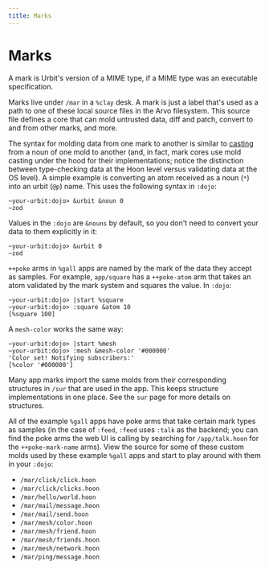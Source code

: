 ```yaml
---
title: Marks
---
```


# Marks

A mark is Urbit's version of a MIME type, if a MIME type was an executable specification.

Marks live under `/mar` in a `%clay` desk. A mark is just a label that's used as a path to one of these local source files in the Arvo filesystem. This source file defines a core that can mold untrusted data, diff and patch, convert to and from other marks, and more.

The syntax for molding data from one mark to another is similar to [casting](https://urbit.org/docs/hoon/twig/ket-cast) from a noun of one mold to another (and, in fact, mark cores use mold casting under the hood for their implementations; notice the distinction between type-checking data at the Hoon level versus validating data at the OS level). A simple example is converting an atom received as a noun (`*`) into an urbit (`@p`) name. This uses the following syntax in `:dojo`:

    ~your-urbit:dojo> &urbit &noun 0
    ~zod

Values in the `:dojo` are `&nouns` by default, so you don't need to convert your data to them explicitly in it:

    ~your-urbit:dojo> &urbit 0
    ~zod

`++poke` arms in `%gall` apps are named by the mark of the data they accept as samples. For example, `app/square` has a `++poke-atom` arm that takes an atom validated by the mark system and squares the value. In `:dojo`:

    ~your-urbit:dojo> |start %square
    ~your-urbit:dojo> :square &atom 10
    [%square 100]

A `mesh-color` works the same way:

    ~your-urbit:dojo> |start %mesh
    ~your-urbit:dojo> :mesh &mesh-color '#000000'
    'Color set! Notifying subscribers:'
    [%color '#000000']

Many app marks import the same molds from their corresponding structures in `/sur` that are used in the app. This keeps structure implementations in one place. See the `sur` page for more details on structures.

All of the example `%gall` apps have poke arms that take certain mark types as samples (in the case of `:feed`, `:feed` uses `:talk` as the backend; you can find the poke arms the web UI is calling by searching for `/app/talk.hoon` for the `++poke-mark-name` arms). View the source for some of these custom molds used by these example `%gall` apps and start to play around with them in your `:dojo`:

* `/mar/click/click.hoon`
* `/mar/click/clicks.hoon`
* `/mar/hello/world.hoon`
* `/mar/mail/message.hoon`
* `/mar/mail/send.hoon`
* `/mar/mesh/color.hoon`
* `/mar/mesh/friend.hoon`
* `/mar/mesh/friends.hoon`
* `/mar/mesh/network.hoon`
* `/mar/ping/message.hoon`
